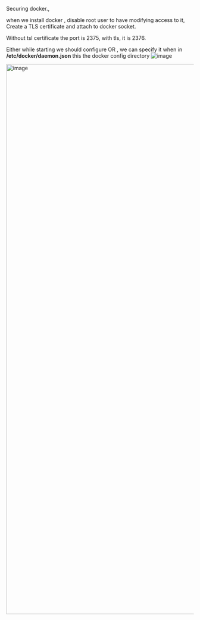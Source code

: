 Securing docker., 

when we install docker ,
disable root user to have modifying access to it, 
Create a TLS certificate and attach to docker socket. 

Without tsl certificate the port is 2375, with tls, it is 2376.

Either while starting we should configure OR , we can specify it when in **/etc/docker/daemon.json**   this the docker config directory
![image](https://github.com/user-attachments/assets/6fe9ed67-20c6-47e8-9f68-e20199c82802)


<img width="1479" alt="image" src="https://github.com/user-attachments/assets/d4666343-a674-4ea7-ab65-4b0bf9b5db64" />

